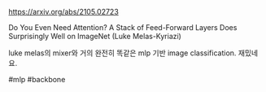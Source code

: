 https://arxiv.org/abs/2105.02723

Do You Even Need Attention? A Stack of Feed-Forward Layers Does Surprisingly Well on ImageNet (Luke Melas-Kyriazi)

luke melas의 mixer와 거의 완전히 똑같은 mlp 기반 image classification. 재밌네요.

#mlp #backbone 
